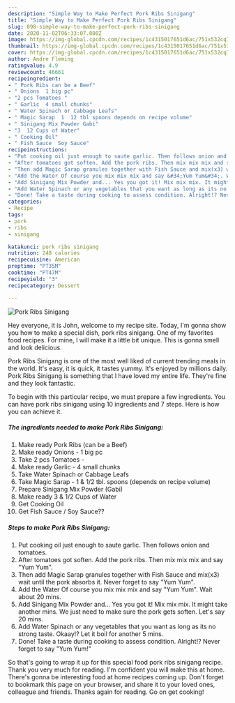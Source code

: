 ```yaml
---
description: "Simple Way to Make Perfect Pork Ribs Sinigang"
title: "Simple Way to Make Perfect Pork Ribs Sinigang"
slug: 898-simple-way-to-make-perfect-pork-ribs-sinigang
date: 2020-11-02T06:33:07.080Z
image: https://img-global.cpcdn.com/recipes/1c4315017651d6ac/751x532cq70/pork-ribs-sinigang-recipe-main-photo.jpg
thumbnail: https://img-global.cpcdn.com/recipes/1c4315017651d6ac/751x532cq70/pork-ribs-sinigang-recipe-main-photo.jpg
cover: https://img-global.cpcdn.com/recipes/1c4315017651d6ac/751x532cq70/pork-ribs-sinigang-recipe-main-photo.jpg
author: Andre Fleming
ratingvalue: 4.9
reviewcount: 46661
recipeingredient:
- " Pork Ribs can be a Beef"
- " Onions  1 big pc"
- "2 pcs Tomatoes "
- " Garlic  4 small chunks"
- " Water Spinach or Cabbage Leafs"
- " Magic Sarap  1  12 tbl spoons depends on recipe volume"
- " Sinigang Mix Powder Gabi"
- "3  12 Cups of Water"
- " Cooking Oil"
- " Fish Sauce  Soy Sauce"
recipeinstructions:
- "Put cooking oil just enough to saute garlic. Then follows onion and tomatoes."
- "After tomatoes got soften. Add the pork ribs. Then mix mix mix and say &#34;Yum Yum&#34;."
- "Then add Magic Sarap granules together with Fish Sauce and mix(x3) wait until the pork absorbs it. Never forget to say &#34;Yum Yum&#34;."
- "Add the Water Of course you mix mix mix and say &#34;Yum Yum&#34;. Wait about 20 mins."
- "Add Sinigang Mix Powder and... Yes you got it! Mix mix mix. It might take another mins. We just need to make sure the pork gets soften. Let&#39;s say 20 mins."
- "Add Water Spinach or any vegetables that you want as long as its no strong taste. Okaay!? Let it boil for another 5 mins."
- "Done! Take a taste during cooking to assess condition. Alright!? Never forget to say &#34;Yum Yum!&#34;"
categories:
- Recipe
tags:
- pork
- ribs
- sinigang

katakunci: pork ribs sinigang 
nutrition: 248 calories
recipecuisine: American
preptime: "PT35M"
cooktime: "PT47M"
recipeyield: "3"
recipecategory: Dessert

---
```



![Pork Ribs Sinigang](https://img-global.cpcdn.com/recipes/1c4315017651d6ac/751x532cq70/pork-ribs-sinigang-recipe-main-photo.jpg)

Hey everyone, it is John, welcome to my recipe site. Today, I'm gonna show you how to make a special dish, pork ribs sinigang. One of my favorites food recipes. For mine, I will make it a little bit unique. This is gonna smell and look delicious.

Pork Ribs Sinigang is one of the most well liked of current trending meals in the world. It's easy, it is quick, it tastes yummy. It's enjoyed by millions daily. Pork Ribs Sinigang is something that I have loved my entire life. They're fine and they look fantastic.




To begin with this particular recipe, we must prepare a few ingredients. You can have pork ribs sinigang using 10 ingredients and 7 steps. Here is how you can achieve it.

<!--inarticleads1-->

##### The ingredients needed to make Pork Ribs Sinigang:

1. Make ready  Pork Ribs (can be a Beef)
1. Make ready  Onions - 1 big pc
1. Take 2 pcs Tomatoes -
1. Make ready  Garlic - 4 small chunks
1. Take  Water Spinach or Cabbage Leafs
1. Take  Magic Sarap - 1 &amp; 1/2 tbl. spoons (depends on recipe volume)
1. Prepare  Sinigang Mix Powder (Gabi)
1. Make ready 3 &amp; 1/2 Cups of Water
1. Get  Cooking Oil
1. Get  Fish Sauce / Soy Sauce??




<!--inarticleads2-->

##### Steps to make Pork Ribs Sinigang:

1. Put cooking oil just enough to saute garlic. Then follows onion and tomatoes.
1. After tomatoes got soften. Add the pork ribs. Then mix mix mix and say &#34;Yum Yum&#34;.
1. Then add Magic Sarap granules together with Fish Sauce and mix(x3) wait until the pork absorbs it. Never forget to say &#34;Yum Yum&#34;.
1. Add the Water Of course you mix mix mix and say &#34;Yum Yum&#34;. Wait about 20 mins.
1. Add Sinigang Mix Powder and... Yes you got it! Mix mix mix. It might take another mins. We just need to make sure the pork gets soften. Let&#39;s say 20 mins.
1. Add Water Spinach or any vegetables that you want as long as its no strong taste. Okaay!? Let it boil for another 5 mins.
1. Done! Take a taste during cooking to assess condition. Alright!? Never forget to say &#34;Yum Yum!&#34;




So that's going to wrap it up for this special food pork ribs sinigang recipe. Thank you very much for reading. I'm confident you will make this at home. There's gonna be interesting food at home recipes coming up. Don't forget to bookmark this page on your browser, and share it to your loved ones, colleague and friends. Thanks again for reading. Go on get cooking!
